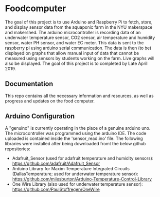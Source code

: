 # Foodcomputer
The goal of this project is to use Arduino and Raspberry Pi to fetch, store, and display sensor data from the aquaponic farm in the NYU makerspace and makershed. The arduino microcontroller is recording data of an underwater temperature sensor, CO2 sensor, air temperature and humidity sensor, water PH sensor, and water EC meter. This data is sent to the raspberry pi using arduino serial communication. The data is then (to be) displayed on graphs that allow manual input of data that cannot be measured using sensors by students working on the farm. Live graphs will also be displayed. The goal of this project is to completed by Late April 2019.
## Documentation
This repo contains all the necessary information and resources, as well as progress and updates on the food computer.
## Arduino Configuration
  A "genuino" is currently operating in the place of a genuine arduino uno. The microcontroller was programmed using the arduino IDE. The code uploaded is contained inside the 'sensor_read.ino' file. The following libraries were installed after being downloaded fromt the below github repositories:
 - Adafruit_Sensor (used for adafruit temperature and humidity sensors): https://github.com/adafruit/Adafruit_Sensor
 - Arduino Library for Maxim Temperature Integrated Circuits (DallasTemperature; used for underwater temperature sensor): https://github.com/milesburton/Arduino-Temperature-Control-Library
 - One Wire Library (also used for underwater temperature sensor): https://github.com/PaulStoffregen/OneWire
